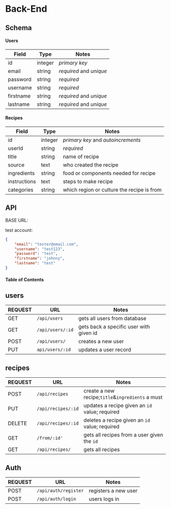 # Back-End

## Schema

#### Users

| Field     | Type    | Notes                   |
| --------- | ------- | ----------------------- |
| id        | integer | _primary key_           |
| email     | string  | _required_ and _unique_ |
| password  | string  | _required_              |
| username  | string  | _required_              |
| firstname | string  | _required_ and _unique_ |
| lastname  | string  | _required_ and _unique_ |

#### Recipes

| Field        | Type    | Notes                                      |
| ------------ | ------- | ------------------------------------------ |
| id           | integer | _primary key_ and _autoincrements_         |
| userId       | string  | _required_                                 |
| title        | string  | name of recipe                             |
| source       | text    | who created the recipe                     |
| ingredients  | string  | food or components needed for recipe       |
| instructions | text    | steps to make recipe                       |
| categories   | string  | which region or culture the recipe is from |

## API

BASE URL:

test account:

```json
{
	"email": "tester@email.com",
	"username": "test123",
	"password": "test",
	"firstname": "johnny",
	"lastname": "test"
}
```

#### Table of Contents


## users

| REQUEST    | URL                 | Notes                                    |
| --------- | ---------------------| ---------------------------------------- |
| GET       | `/api/users`         | gets all users from database             |
| GET       | `/api/users/:id`     | gets back a specific user with given id  |
| POST      | `/api/users/`        | creates a new user                       |
| PUT       | `api/users/:id`      | updates a user record                    |
								  

## recipes

| REQUEST    | URL                 | Notes                                              |
| --------- | ---------------------| ---------------------------------------------------|
| POST       | `/api/recipes`       | create a new recipe;`title`&`ingredients` a must  |           
| PUT        | `/api/recipes/:id`   | updates a recipe given an `id` value; required    |
| DELETE     | `/api/recipes/:id`   | deletes a recipe given an `id` value; required    | 
| GET        | `/from/:id'`       	| gets all recipes from a user given the `id`		|
| GET        | `/api/recipes/`      | gets all recipes                                  |



## Auth

| REQUEST    | URL                 | Notes                                    |
| --------- | ---------------------| ---------------------------------------- |
| POST      | `/api/auth/register`| registers a new user                      |
| POST      | `/api/auth/login`   | users logs in                             |

